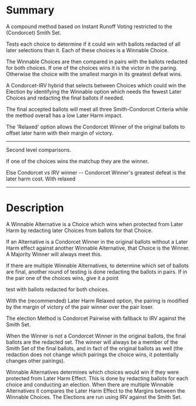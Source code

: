 # Summary

A compound method based on Instant Runoff Voting restricted to the (Condorcet) Smith Set.

Tests each choice to determine if it could win with ballots redacted of all later selections than it. Each of these choices is a Winnable Choice.

The Winnable Choices are then compared in pairs with the ballots redacted for both choices. If one of the choices wins it is the victor in the paring. Otherwise the choice with the smallest margin in its greatest defeat wins.


A Condorcet-IRV hybrid that selects between Choices which could win the Election by identifying the Winnable option which needs the fewest Later Choices and redacting the final ballots if needed.

The final accepted ballots will meet all three Smith-Condorcet Criteria while the method overall has a low Later Harm impact.

The 'Relaxed' option allows the Condorcet Winner of the original ballots to offset later harm with their margin of victory.


-----

Second level comparisons.

If one of the choices wins the matchup they are the winner.

Else
Condorcet vs IRV winner -- Condorcet Winner's greatest defeat is the later harm cost. With relaxed

------


# Description

A Winnable Alternative is a Choice which wins when protected from Later Harm by redacting later Choices from ballots for that Choice.

If an Alternative is a Condorcet Winner in the original ballots without a Later Harm effect against another Winnable Alternative, that Choice is the Winner. A Majority Winner will always meet this.

If there are multiple Winnable Alternatives, to determine which set of ballots are final, another round of testing is done redacting the ballots in pairs. If in the pair one of the choices wins, give it a point



test with ballots redacted for both choices.

With the (recommended) Later Harm Relaxed option, the pairing is modified by the margin of victory of the pair winner over the pair loser.

The election Method is Condorcet Pairwise with fallback to IRV against the Smith Set.

When the Winner is not a Condorcet Winner in the original ballots, the final ballots are the redacted set. The winner will always be a member of the Smith Set of the final ballots, and in fact of the original ballots as well (the redaction does not change which pairings the choice wins, it potentially changes other pairings).




Winnable Alternatives determines which choices would win if they were protected from Later Harm Effect. This is done by redacting ballots for each choice and conducting an election. When there are multiple Winnable Alternatives it compares the Later Harm Effect to the Margins between the Winnable Choices. The Elections are run using IRV against the Smith Set.
